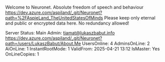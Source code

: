Welcome to Neuronet.
Absolute freedom of speech and behaviour
 https://dev.azure.com/aspiland/_git/Neuronet?path=%2FAspieLand_TheUnitedStatesOfMinds
Please keep only eternal and public or encrypted data here.
No redundancy allowed!

Server Status:
Main Admin:      tiamat@lukaszbabut.info https://dev.azure.com/aspiland/_git/Neuronet?path=/users/LukaszBabut/About.Me
UsersOnline:	 4
AdminsOnLine:	 2
AiOnLine:        1
InstantRootMode: 1
ValidFrom:       2025-04-21 13:12
IsMaster: Yes
OnLineCopies: 1